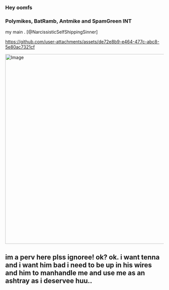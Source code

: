 ### Hey oomfs
### Polymikes, BatRamb, Antmike and SpamGreen INT 
my main . [@NarcissisticSelfShippingSinner]

https://github.com/user-attachments/assets/de72e8b9-e464-477c-abc8-5e80ac7321cf

<img width="1377" height="603" alt="Image" src="https://github.com/user-attachments/assets/09ffb555-d53b-455c-9bf5-5a062d7ed46c" />

## im a perv here plss ignoree! ok? ok. i want tenna and i want him bad i need to be up in his wires and him to manhandle me and use me as an ashtray as i deservee huu..
